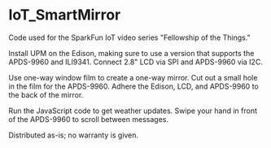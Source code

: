 IoT_SmartMirror
===========

Code used for the SparkFun IoT video series "Fellowship of the Things."

Install UPM on the Edison, making sure to use a version that supports the APDS-9960 and ILI9341. Connect 2.8" LCD via SPI and APDS-9960 via I2C.

Use one-way window film to create a one-way mirror. Cut out a small hole in the film for the APDS-9960. Adhere the Edison, LCD, and APDS-9960 to the back of the mirror.

Run the JavaScript code to get weather updates. Swipe your hand in front of the APDS-9960 to scroll between messages.

Distributed as-is; no warranty is given.